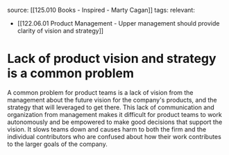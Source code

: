 source: [[125.010 Books - Inspired - Marty Cagan]]
tags:
relevant:
- [[122.06.01 Product Management - Upper management should provide clarity of vision and strategy]]

# Lack of product vision and strategy is a common problem

A common problem for product teams is a lack of vision from the management about the future vision for the company's products, and the strategy that will leveraged to get there. This lack of communication and organization from management makes it difficult for product teams to work autonomously and be empowered to make good decisions that support the vision. It slows teams down and causes harm to both the firm and the individual contributors who are confused about how their work contributes to the larger goals of the company.

